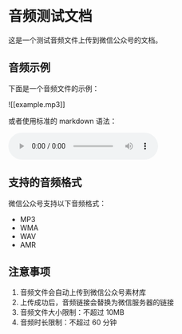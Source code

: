 # 音频测试文档

这是一个测试音频文件上传到微信公众号的文档。

## 音频示例

下面是一个音频文件的示例：

![[example.mp3]]

或者使用标准的 markdown 语法：

![音频文件](audio.mp3)

## 支持的音频格式

微信公众号支持以下音频格式：
- MP3
- WMA
- WAV
- AMR

## 注意事项

1. 音频文件会自动上传到微信公众号素材库
2. 上传成功后，音频链接会替换为微信服务器的链接
3. 音频文件大小限制：不超过 10MB
4. 音频时长限制：不超过 60 分钟
